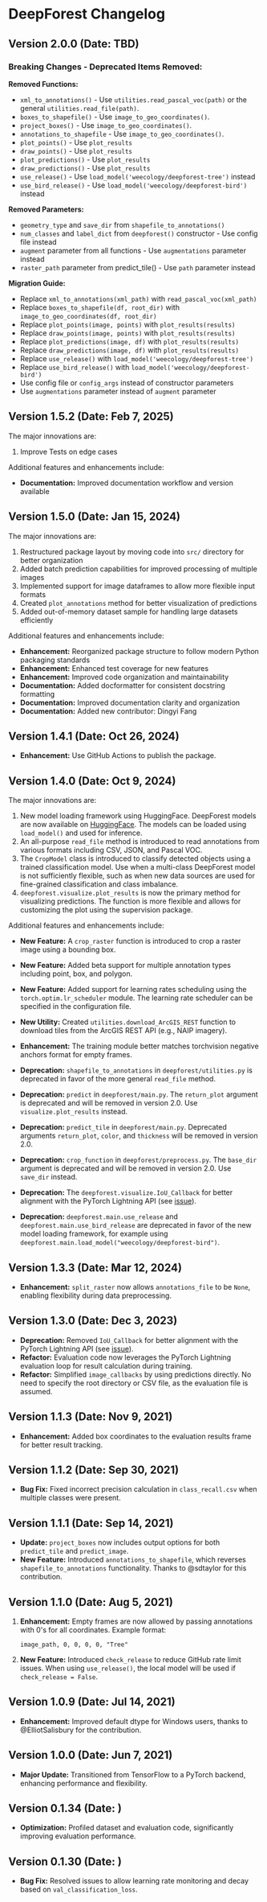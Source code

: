# DeepForest Changelog

## Version 2.0.0 (Date: TBD)

### Breaking Changes - Deprecated Items Removed:

**Removed Functions:**
- `xml_to_annotations()` - Use `utilities.read_pascal_voc(path)` or the general `utilities.read_file(path)`.
- `boxes_to_shapefile()` - Use `image_to_geo_coordinates()`.
- `project_boxes()` - Use `image_to_geo_coordinates()`.
- `annotations_to_shapefile` - Use `image_to_geo_coordinates()`.
- `plot_points()` - Use `plot_results`
- `draw_points()` - Use `plot_results`
- `plot_predictions()` - Use `plot_results`
- `draw_predictions()` - Use `plot_results`
- `use_release()` - Use `load_model('weecology/deepforest-tree')` instead
- `use_bird_release()` - Use `load_model('weecology/deepforest-bird')` instead

**Removed Parameters:**
- `geometry_type` and `save_dir` from `shapefile_to_annotations()`
- `num_classes` and `label_dict` from `deepforest()` constructor - Use config file instead
- `augment` parameter from all functions - Use `augmentations` parameter instead
- `raster_path` parameter from predict_tile()  - Use `path` parameter instead

**Migration Guide:**
- Replace `xml_to_annotations(xml_path)` with `read_pascal_voc(xml_path)`
- Replace `boxes_to_shapefile(df, root_dir)` with `image_to_geo_coordinates(df, root_dir)`
- Replace `plot_points(image, points)` with `plot_results(results)`
- Replace `draw_points(image, points)` with `plot_results(results)`
- Replace `plot_predictions(image, df)` with `plot_results(results)`
- Replace `draw_predictions(image, df)` with `plot_results(results)`
- Replace `use_release()` with `load_model('weecology/deepforest-tree')`
- Replace `use_bird_release()` with `load_model('weecology/deepforest-bird')`
- Use config file or `config_args` instead of constructor parameters
- Use `augmentations` parameter instead of `augment` parameter

## Version 1.5.2 (Date: Feb 7, 2025)

The major innovations are:

1. Improve Tests on edge cases

Additional features and enhancements include:

- **Documentation:** Improved documentation workflow and version available

## Version 1.5.0 (Date: Jan 15, 2024)

The major innovations are:

1. Restructured package layout by moving code into `src/` directory for better organization
2. Added batch prediction capabilities for improved processing of multiple images
3. Implemented support for image dataframes to allow more flexible input formats
4. Created `plot_annotations` method for better visualization of predictions
5. Added out-of-memory dataset sample for handling large datasets efficiently

Additional features and enhancements include:

- **Enhancement:** Reorganized package structure to follow modern Python packaging standards
- **Enhancement:** Enhanced test coverage for new features
- **Enhancement:** Improved code organization and maintainability
- **Documentation:** Added docformatter for consistent docstring formatting
- **Documentation:** Improved documentation clarity and organization
- **Documentation:** Added new contributor: Dingyi Fang

## Version 1.4.1 (Date: Oct 26, 2024)

- **Enhancement:** Use GitHub Actions to publish the package.

## Version 1.4.0 (Date: Oct 9, 2024)

The major innovations are:

1. New model loading framework using HuggingFace. DeepForest models are now available on [HuggingFace](https://huggingface.co/weecology). The models can be loaded using `load_model()` and used for inference.
2. An all-purpose `read_file` method is introduced to read annotations from various formats including CSV, JSON, and Pascal VOC.
3. The `CropModel` class is introduced to classify detected objects using a trained classification model. Use when a multi-class DeepForest model is not sufficiently flexible, such as when new data sources are used for fine-grained classification and class imbalance.
4. `deepforest.visualize.plot_results` is now the primary method for visualizing predictions. The function is more flexible and allows for customizing the plot using the supervision package.

Additional features and enhancements include:

- **New Feature:** A `crop_raster` function is introduced to crop a raster image using a bounding box.
- **New Feature:** Added beta support for multiple annotation types including point, box, and polygon.
- **New Feature:** Added support for learning rates scheduling using the `torch.optim.lr_scheduler` module. The learning rate scheduler can be specified in the configuration file.
- **New Utility:** Created `utilities.download_ArcGIS_REST` function to download tiles from the ArcGIS REST API (e.g., NAIP imagery).

- **Enhancement:** The training module better matches torchvision negative anchors format for empty frames.

- **Deprecation:** `shapefile_to_annotations` in `deepforest/utilities.py` is deprecated in favor of the more general `read_file` method.
- **Deprecation:** `predict` in `deepforest/main.py`. The `return_plot` argument is deprecated and will be removed in version 2.0. Use `visualize.plot_results` instead.
- **Deprecation:** `predict_tile` in `deepforest/main.py`. Deprecated arguments `return_plot`, `color`, and `thickness` will be removed in version 2.0.
- **Deprecation:** `crop_function` in `deepforest/preprocess.py`. The `base_dir` argument is deprecated and will be removed in version 2.0. Use `save_dir` instead.
- **Deprecation:** The `deepforest.visualize.IoU_Callback` for better alignment with the PyTorch Lightning API (see [issue](https://github.com/Lightning-AI/pytorch-lightning/issues/19101)).
- **Deprecation:** `deepforest.main.use_release` and `deepforest.main.use_bird_release` are deprecated in favor of the new model loading framework, for example using `deepforest.main.load_model("weecology/deepforest-bird")`.

## Version 1.3.3 (Date: Mar 12, 2024)

- **Enhancement:** `split_raster` now allows `annotations_file` to be `None`, enabling flexibility during data preprocessing.

## Version 1.3.0 (Date: Dec 3, 2023)

- **Deprecation:** Removed `IoU_Callback` for better alignment with the PyTorch Lightning API (see [issue](https://github.com/Lightning-AI/pytorch-lightning/issues/19101)).
- **Refactor:** Evaluation code now leverages the PyTorch Lightning evaluation loop for result calculation during training.
- **Refactor:** Simplified `image_callbacks` by using predictions directly. No need to specify the root directory or CSV file, as the evaluation file is assumed.

## Version 1.1.3 (Date: Nov 9, 2021)

- **Enhancement:** Added box coordinates to the evaluation results frame for better result tracking.

## Version 1.1.2 (Date: Sep 30, 2021)

- **Bug Fix:** Fixed incorrect precision calculation in `class_recall.csv` when multiple classes were present.

## Version 1.1.1 (Date: Sep 14, 2021)

- **Update:** `project_boxes` now includes output options for both `predict_tile` and `predict_image`.
- **New Feature:** Introduced `annotations_to_shapefile`, which reverses `shapefile_to_annotations` functionality.
  Thanks to @sdtaylor for this contribution.

## Version 1.1.0 (Date: Aug 5, 2021)

1. **Enhancement:** Empty frames are now allowed by passing annotations with 0's for all coordinates. Example format:
   ```text
   image_path, 0, 0, 0, 0, "Tree"
   ```

2. **New Feature:** Introduced `check_release` to reduce GitHub rate limit issues. When using `use_release()`, the local model will be used if `check_release = False`.

## Version 1.0.9 (Date: Jul 14, 2021)

- **Enhancement:** Improved default dtype for Windows users, thanks to @ElliotSalisbury for the contribution.

## Version 1.0.0 (Date: Jun 7, 2021)

- **Major Update:** Transitioned from TensorFlow to a PyTorch backend, enhancing performance and flexibility.

## Version 0.1.34 (Date: )

- **Optimization:** Profiled dataset and evaluation code, significantly improving evaluation performance.

## Version 0.1.30 (Date: )

- **Bug Fix:** Resolved issues to allow learning rate monitoring and decay based on `val_classification_loss`.
